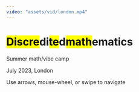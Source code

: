 ```yaml
---
video: "assets/vid/london.mp4"
---
```


# <mark>Discre</mark>di<mark>te</mark>d<mark>math</mark>ematics

Summer math/vibe camp

July 2023, London

Use arrows, mouse-wheel, or swipe to navigate


